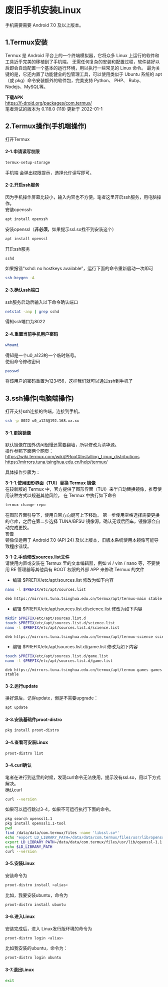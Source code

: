 # 废旧手机安装Linux
手机需要需要 Android 7.0 及以上版本。

## 1.Termux安装
Termux 是 Android 平台上的一个终端模拟器，它将众多 Linux 上运行的软件和工具近乎完美的移植到了手机端。 无需任何复杂的安装和配置过程，软件装好以后即会自动配置一个基本的运行环境，用以执行一些常见的 Linux 命令。 最为关键的是，它还内置了功能健全的包管理工具，可以使用类似于 Ubuntu 系统的 apt （或 pkg）命令安装额外的软件包，完美支持 Python、 PHP、 Ruby、 Nodejs、MySQL等。

**下载APK**  
https://f-droid.org/packages/com.termux/  
笔者测试的版本为 0.118.0 (118) 更新于 2022-01-1

## 2.Termux操作(手机端操作)
打开Termux

#### 2-1.申请读写权限
```bash
termux-setup-storage
```
手机端 会弹出权限提示，选择允许读写即可。

#### 2-2.开启ssh服务
因为手机操作屏幕比较小，输入内容也不方便。笔者这里开启ssh服务，用电脑操作。  
安装openssh
```bash
apt install openssh
```
安装openssl（**非必须**，如果提示ssl.so找不到安装这个）
```bash
apt install openssl
```
开启ssh服务
```bash
sshd
```
如果报错“sshd: no hostkeys available”，运行下面的命令重新启动一次即可
```bash
ssh-keygen -A
```

#### 2-3.确认ssh端口
ssh服务启动后输入以下命令确认端口
```bash
netstat -anp | grep sshd
```
得知ssh端口为8022


#### 2-4.重置当前手机用户密码
```bash
whoami
```
得知是一个u0_a123的一个临时账号。  
使用命令修改密码
```bash
passwd
```
将该用户的密码重置为123456，这样我们就可以通过ssh到手机了

## 3.ssh操作(电脑端操作)
打开支持ssh连接的终端，连接到手机。
```bash
ssh -p 8022 u0_a123@192.168.xx.xx
```

#### 3-1.更换镜像
默认镜像在国外访问很慢还需要翻墙，所以修改为清华源。  
操作参照下面两个网页：  
https://wiki.termux.com/wiki/PRoot#Installing_Linux_distributions  
https://mirrors.tuna.tsinghua.edu.cn/help/termux/  

具体操作步骤为：  

**3-1-1.使用图形界面（TUI）替换 Termux 镜像**  
在较新版的 Termux 中，官方提供了图形界面（TUI）来半自动替换镜像，推荐使用该种方式以规避其他风险。 在 Termux 中执行如下命令
```bash
termux-change-repo
```
在图形界面引导下，使用自带方向键可上下移动。
第一步使用空格选择需要更换的仓库，之后在第二步选择 TUNA/BFSU 镜像源。确认无误后回车，镜像源会自动完成更换。  
警告  
镜像仅适用于 Android 7.0 (API 24) 及以上版本，旧版本系统使用本镜像可能导致程序错误。

**3-1-2.手动修改sources.list文件**  
请使用内置或安装在 Termux 里的文本编辑器，例如 vi / vim / nano 等，不要使用 RE 管理器等其他具有 ROOT 权限的外部 APP 来修改 Termux 的文件  
* 编辑 $PREFIX/etc/apt/sources.list 修改为如下内容
```bash
nano -l $PREFIX/etc/apt/sources.list
```
```bash
deb https://mirrors.tuna.tsinghua.edu.cn/termux/apt/termux-main stable main
```

* 编辑 $PREFIX/etc/apt/sources.list.d/science.list 修改为如下内容
```bash
mkdir $PREFIX/etc/apt/sources.list.d
touch $PREFIX/etc/apt/sources.list.d/science.list
nano -l $PREFIX/etc/apt/sources.list.d/science.list
```
```bash
deb https://mirrors.tuna.tsinghua.edu.cn/termux/apt/termux-science science stable
```

* 编辑 $PREFIX/etc/apt/sources.list.d/game.list 修改为如下内容
```bash
touch $PREFIX/etc/apt/sources.list.d/game.list
nano -l $PREFIX/etc/apt/sources.list.d/game.list
```
```
deb https://mirrors.tuna.tsinghua.edu.cn/termux/apt/termux-games games stable
```

#### 3-2.运行update
换好源后，记得update，但是不需要upgrade：
```bash
apt update
```

#### 3-3.安装基础件proot-distro
```bash
pkg install proot-distro
```

#### 3-4.查看可安装Linux
```bash
proot-distro list
```

#### 3-4.curl确认
笔者在进行到这里的时候，发现curl命令无法使用，提示没有ssl.so，用以下方式解决。  
确认curl
```bash
curl --version
```
如果可以运行跳过3-4，如果不可运行执行下面的命令。
```bash
pkg search openssl1.1
pkg install openssl1.1-tool
pwd
find /data/data/com.termux/files -name 'libssl.so*'
echo "export LD_LIBRARY_PATH=/data/data/com.termux/files/usr/lib/openssl-1.1" >> ~/.bashrc
export LD_LIBRARY_PATH=/data/data/com.termux/files/usr/lib/openssl-1.1
echo $LD_LIBRARY_PATH
curl --version
```

#### 3-5.安装Linux
安装命令为
```bash
proot-distro install <alias> 
```
比如，我要安装ubuntu，命令为
```bash
proot-distro install ubuntu
```

#### 3-6.进入Linux
安装完成后，进入 Linux发行版环境的命令为
```bash
proot-distro login <alias> 
```
比如我安装的ubuntu，命令为：
```bash
proot-distro login ubuntu
```

#### 3-7.退出Linux
```bash
exit
```
